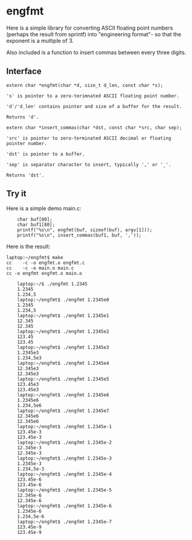 # engfmt

Here is a simple library for converting ASCII floating point numbers
(perhaps the result from sprintf) into "engineering format"- so that the
exponent is a multiple of 3.

Also included is a function to insert commas between every three digits.

## Interface

    extern char *engfmt(char *d, size_t d_len, const char *s);

	's' is pointer to a zero-terimnated ASCII floating point number.

	'd'/'d_len' contains pointer and size of a buffer for the result.

	Returns 'd'.

    extern char *insert_commas(char *dst, const char *src, char sep);

	'src' is pointer to zero-terminated ASCII decimal or floating
	pointer number.

	'dst' is pointer to a buffer.

	'sep' is separator character to insert, typically ',' or '_'.

	Returns 'dst'.

## Try it

Here is a simple demo main.c:

        char buf[80];
        char buf1[80];
        printf("%s\n", engfmt(buf, sizeof(buf), argv[1]));
        printf("%s\n", insert_commas(buf1, buf, ','));

Here is the result:

	laptop:~/engfmt$ make
	cc    -c -o engfmt.o engfmt.c
	cc    -c -o main.o main.c
	cc -o engfmt engfmt.o main.o

        laptop:~/$ ./engfmt 1.2345
        1.2345
        1.234,5
        laptop:~/engfmt$ ./engfmt 1.2345e0
        1.2345
        1.234,5
        laptop:~/engfmt$ ./engfmt 1.2345e1
        12.345
        12.345
        laptop:~/engfmt$ ./engfmt 1.2345e2
        123.45
        123.45
        laptop:~/engfmt$ ./engfmt 1.2345e3
        1.2345e3
        1.234,5e3
        laptop:~/engfmt$ ./engfmt 1.2345e4
        12.345e3
        12.345e3
        laptop:~/engfmt$ ./engfmt 1.2345e5
        123.45e3
        123.45e3
        laptop:~/engfmt$ ./engfmt 1.2345e6
        1.2345e6
        1.234,5e6
        laptop:~/engfmt$ ./engfmt 1.2345e7
        12.345e6
        12.345e6
        laptop:~/engfmt$ ./engfmt 1.2345e-1
        123.45e-3
        123.45e-3
        laptop:~/engfmt$ ./engfmt 1.2345e-2
        12.345e-3
        12.345e-3
        laptop:~/engfmt$ ./engfmt 1.2345e-3
        1.2345e-3
        1.234,5e-3
        laptop:~/engfmt$ ./engfmt 1.2345e-4
        123.45e-6
        123.45e-6
        laptop:~/engfmt$ ./engfmt 1.2345e-5
        12.345e-6
        12.345e-6
        laptop:~/engfmt$ ./engfmt 1.2345e-6
        1.2345e-6
        1.234,5e-6
        laptop:~/engfmt$ ./engfmt 1.2345e-7
        123.45e-9
        123.45e-9
